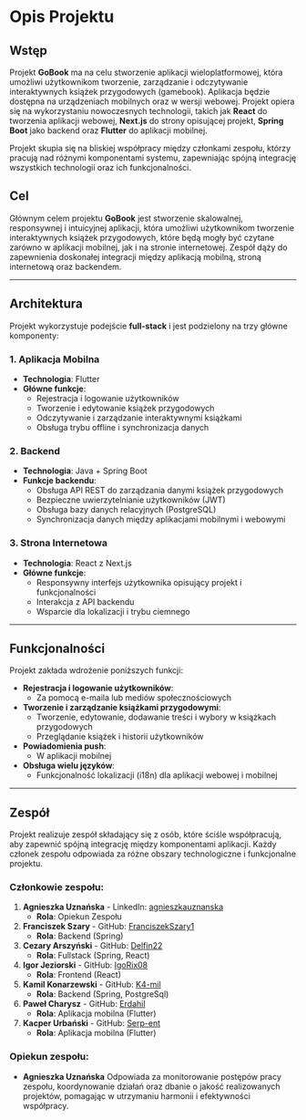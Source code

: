 # Opis Projektu

## Wstęp

Projekt **GoBook** ma na celu stworzenie aplikacji wieloplatformowej, która umożliwi użytkownikom tworzenie, zarządzanie i odczytywanie interaktywnych książek przygodowych (gamebook). Aplikacja będzie dostępna na urządzeniach mobilnych oraz w wersji webowej. Projekt opiera się na wykorzystaniu nowoczesnych technologii, takich jak **React** do tworzenia aplikacji webowej, **Next.js** do strony opisującej projekt, **Spring Boot** jako backend oraz **Flutter** do aplikacji mobilnej.

Projekt skupia się na bliskiej współpracy między członkami zespołu, którzy pracują nad różnymi komponentami systemu, zapewniając spójną integrację wszystkich technologii oraz ich funkcjonalności.

## Cel

Głównym celem projektu **GoBook** jest stworzenie skalowalnej, responsywnej i intuicyjnej aplikacji, która umożliwi użytkownikom tworzenie interaktywnych książek przygodowych, które będą mogły być czytane zarówno w aplikacji mobilnej, jak i na stronie internetowej. Zespół dąży do zapewnienia doskonałej integracji między aplikacją mobilną, stroną internetową oraz backendem.

---

## Architektura

Projekt wykorzystuje podejście **full-stack** i jest podzielony na trzy główne komponenty:

### 1. Aplikacja Mobilna

- **Technologia**: Flutter
- **Główne funkcje**:
  - Rejestracja i logowanie użytkowników
  - Tworzenie i edytowanie książek przygodowych
  - Odczytywanie i zarządzanie interaktywnymi książkami
  - Obsługa trybu offline i synchronizacja danych

### 2. Backend

- **Technologia**: Java + Spring Boot
- **Funkcje backendu**:
  - Obsługa API REST do zarządzania danymi książek przygodowych
  - Bezpieczne uwierzytelnianie użytkowników (JWT)
  - Obsługa bazy danych relacyjnych (PostgreSQL)
  - Synchronizacja danych między aplikacjami mobilnymi i webowymi

### 3. Strona Internetowa

- **Technologia**: React z Next.js
- **Główne funkcje**:
  - Responsywny interfejs użytkownika opisujący projekt i funkcjonalności
  - Interakcja z API backendu
  - Wsparcie dla lokalizacji i trybu ciemnego

---

## Funkcjonalności

Projekt zakłada wdrożenie poniższych funkcji:

- **Rejestracja i logowanie użytkowników**:
  - Za pomocą e-maila lub mediów społecznościowych
- **Tworzenie i zarządzanie książkami przygodowymi**:
  - Tworzenie, edytowanie, dodawanie treści i wybory w książkach przygodowych
  - Przeglądanie książek i historii użytkowników
- **Powiadomienia push**:
  - W aplikacji mobilnej
- **Obsługa wielu języków**:
  - Funkcjonalność lokalizacji (i18n) dla aplikacji webowej i mobilnej

---

## Zespół

Projekt realizuje zespół składający się z osób, które ściśle współpracują, aby zapewnić spójną integrację między komponentami aplikacji. Każdy członek zespołu odpowiada za różne obszary technologiczne i funkcjonalne projektu.

### Członkowie zespołu:

1. **Agnieszka Uznańska** - LinkedIn: [agnieszkauznanska](https://linkedin.com/in/agnieszkauznanska)
   - **Rola**: Opiekun Zespołu
2. **Franciszek Szary** - GitHub: [FranciszekSzary1](https://github.com/FranciszekSzary1)
   - **Rola**: Backend (Spring)
3. **Cezary Arszyński** - GitHub: [Delfin22](https://github.com/Delfin22)
   - **Rola**: Fullstack (Spring, React)
4. **Igor Jeziorski** - GitHub: [IgoRix08](https://github.com/IgoRix08)
   - **Rola**: Frontend (React)
5. **Kamil Konarzewski** - GitHub: [K4-mil](https://github.com/K4-mil)
   - **Rola**: Backend (Spring, PostgreSql)
6. **Paweł Charysz** - GitHub: [Erdahil](https://github.com/Erdahil)
   - **Rola**: Aplikacja mobilna (Flutter)
7. **Kacper Urbański** - GitHub: [Serp-ent](https://github.com/Serp-ent)
   - **Rola**: Aplikacja mobilna (Flutter)

### Opiekun zespołu:

- **Agnieszka Uznańska** Odpowiada za monitorowanie postępów pracy zespołu, koordynowanie działań oraz dbanie o jakość realizowanych projektów, pomagając w utrzymaniu harmonii i efektywności współpracy.
